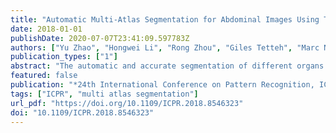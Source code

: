 ```yaml
---
title: "Automatic Multi-Atlas Segmentation for Abdominal Images Using Template Construction and Robust Principal Component Analysis"
date: 2018-01-01
publishDate: 2020-07-07T23:41:09.597783Z
authors: ["Yu Zhao", "Hongwei Li", "Rong Zhou", "Giles Tetteh", "Marc Niethammer", "Bjoern H. Menze"]
publication_types: ["1"]
abstract: "The automatic and accurate segmentation of different organs is a critical step for computer-aided diagnosis, treatment planning and clinical decision support. However, for small organs such as the gallbladder, pancreas, and thyroid, accurate segmentation remains challenging due to their limited fraction in the image, high anatomical variability, and inhomogeneity. This paper presents a new fully automated multi-atlas segmentation approach to segment small organs using template construction, robust principal component analysis, and K-nearest neighbor classifier. Qualitative and quantitative evaluation has been evaluated on the VISCERAL challenge dataset. Experimental results show that the proposed system outperforms other multi-atlas based methods and forest-based methods in the segmentation of small organs."
featured: false
publication: "*24th International Conference on Pattern Recognition, ICPR 2018, Beijing, China, August 20-24, 2018*"
tags: ["ICPR", "multi atlas segmentation"]
url_pdf: "https://doi.org/10.1109/ICPR.2018.8546323"
doi: "10.1109/ICPR.2018.8546323"
---
```


